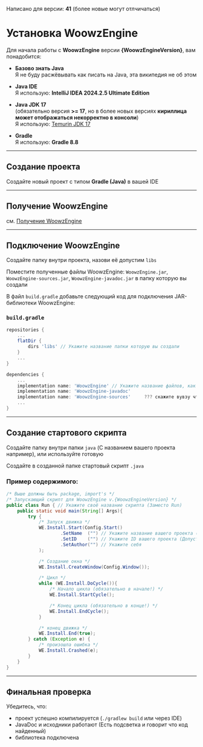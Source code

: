 Написано для версии: **41** (более новые могут отлчичаться)
# Установка WoowzEngine

Для начала работы с **WoowzEngine** версии **{WoowzEngineVersion}**, вам понадобится:

* **Базово знать Java**  
	Я не буду расжёвывать как писать на Java, эта википедия не об этом

* **Java IDE**  
	Я использую: **IntelliJ IDEA 2024.2.5 Ultimate Edition**

* **Java JDK 17**  
	(обязательно версия **>= 17**, но в более новых версиях **кириллица может отображаться некорректно в консоли**)  
	Я использую: [Temurin JDK 17](https://adoptium.net/)

* **Gradle**  
	Я использую: **Gradle 8.8**
  
---

## Создание проекта

Создайте новый проект с типом **Gradle (Java)** в вашей IDE

---

## Получение WoowzEngine

см. [Получение WoowzEngine](Pages/Get.md)

---

## Подключение WoowzEngine

Создайте папку внутри проекта, назови её допустим `libs`

Поместите полученные файлы WoowzEngine: `WoowzEngine.jar`, `WoowzEngine-sources.jar`, `WoowzEngine-javadoc.jar` в папку которую вы создали

В файл ```build.gradle``` добавьте следующий код для подключения JAR-библиотеки WoowzEngine:

### ```build.gradle```

```gradle
repositories {
	...
	flatDir {
		dirs 'libs' // Укажите название папки которую вы создали
	}
	...
}

dependencies {
	...
	implementation name: 'WoowzEngine' // Укажите название файлов, как вам удобнее, очищай версию из названия, или вписывай сюда с версией, типа 'WoowzEngine-{WoowzEngineVersion}'
	implementation name: 'WoowzEngine-javadoc'
	implementation name: 'WoowzEngine-sources'     ??? скажите вувзу что-бы проверил это, а то не дело))))
	...
}
```

---

## Создание стартового скрипта

Создайте папку внутри папки `java` (С названием вашего проекта например), или используйте готовую

Создайте в созданной папке стартовый скрипт `.java`

### Пример содержимого:

```java
/* Выше должны быть package, import's */
/* Запускающий скрипт для WoowzEngine v.{WoowzEngineVersion} */
public class Run { // Укажите своё название скрипта (Заместо Run)
    public static void main(String[] Args){
        try {
            /* Запуск движка */
            WE.Install.Start(Config.Start()
                    .SetName  ("") // Укажите название вашего проекта (Допустим "The Game")
                    .SetID    ("") // Укажите ID вашего проекта (Допустим "the_game" или "TheGame")
                    .SetAuthor("") // Укажите себя
            );

            /* Создание окна */
            WE.Install.CreateWindow(Config.Window());

            /* Цикл */
            while (WE.Install.DoCycle()){
                /* Начало цикла (обязательно в начале!) */
                WE.Install.StartCycle();

                /* Конец цикла (обязательно в конце!) */
                WE.Install.EndCycle();
            }

            /* конец движка */
            WE.Install.End(true);
        } catch (Exception e) {
            /* произошла ошибка */
            WE.Install.Crashed(e);
        }
    }
}
``` 

---

## Финальная проверка

Убедитесь, что:
* проект успешно компилируется (`./gradlew build` или через IDE)
* JavaDoc и исходники работают (Есть подсветка и говорит что код найденный)
* библиотека подключена